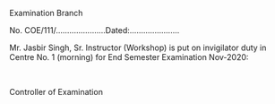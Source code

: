 Examination Branch

No. COE/111/......................Dated:......................

Mr. Jasbir Singh, Sr. Instructor (Workshop) is put on invigilator duty in Centre No. 1 (morning) for End Semester Examination Nov-2020:


</br>


Controller of Examination
